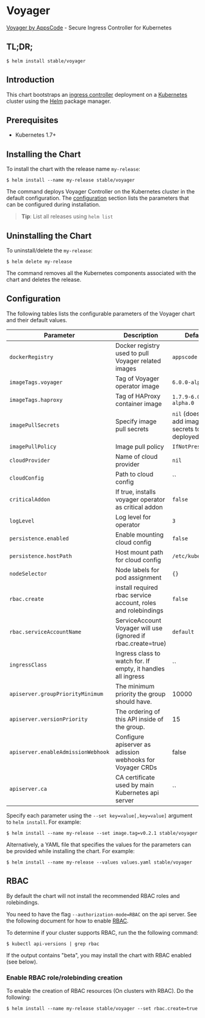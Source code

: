 # Voyager
[Voyager by AppsCode](https://github.com/appscode/voyager) - Secure Ingress Controller for Kubernetes

## TL;DR;

```console
$ helm install stable/voyager
```

## Introduction

This chart bootstraps an [ingress controller](https://github.com/appscode/voyager) deployment on a [Kubernetes](http://kubernetes.io) cluster using the [Helm](https://helm.sh) package manager.


## Prerequisites

- Kubernetes 1.7+

## Installing the Chart
To install the chart with the release name `my-release`:
```console
$ helm install --name my-release stable/voyager
```
The command deploys Voyager Controller on the Kubernetes cluster in the default configuration. The [configuration](#configuration) section lists the parameters that can be configured during installation.

> **Tip**: List all releases using `helm list`

## Uninstalling the Chart

To uninstall/delete the `my-release`:

```console
$ helm delete my-release
```

The command removes all the Kubernetes components associated with the chart and deletes the release.

## Configuration

The following tables lists the configurable parameters of the Voyager chart and their default values.


| Parameter                          | Description                                                   | Default               |
| -----------------------------------| ------------------------------------------------------------- | ----------------------|
| `dockerRegistry`                   | Docker registry used to pull Voyager related images           | `appscode`            |
| `imageTags.voyager`                | Tag of Voyager operator image                                 | `6.0.0-alpha.0`       |
| `imageTags.haproxy`                | Tag of HAProxy container image                                | `1.7.9-6.0.0-alpha.0` |
| `imagePullSecrets`                 | Specify image pull secrets                                    | `nil` (does not add image pull secrets to deployed pods) |
| `imagePullPolicy`                  | Image pull policy                                             | `IfNotPresent`        |
| `cloudProvider`                    | Name of cloud provider                                        | `nil`                 |
| `cloudConfig`                      | Path to cloud config                                          | ``                    |
| `criticalAddon`                    | If true, installs voyager operator as critical addon          | `false`               |
| `logLevel`                         | Log level for operator                                        | `3`                   |
| `persistence.enabled`              | Enable mounting cloud config                                  | `false`               |
| `persistence.hostPath`             | Host mount path for cloud config                              | `/etc/kubernetes`     |
| `nodeSelector`                     | Node labels for pod assignment                                | `{}`                  |
| `rbac.create`                      | install required rbac service account, roles and rolebindings | `false`               |
| `rbac.serviceAccountName`          | ServiceAccount Voyager will use (ignored if rbac.create=true) | `default`             |
| `ingressClass`                     | Ingress class to watch for. If empty, it handles all ingress  | ``                    |
| `apiserver.groupPriorityMinimum`   | The minimum priority the group should have.                   | 10000                 |
| `apiserver.versionPriority`        | The ordering of this API inside of the group.                 | 15                    |
| `apiserver.enableAdmissionWebhook` | Configure apiserver as adission webhooks for Voyager CRDs     | false                 |
| `apiserver.ca`                     | CA certificate used by main Kubernetes api server             | ``                    |

Specify each parameter using the `--set key=value[,key=value]` argument to `helm install`. For example:

```console
$ helm install --name my-release --set image.tag=v0.2.1 stable/voyager
```

Alternatively, a YAML file that specifies the values for the parameters can be provided while
installing the chart. For example:

```console
$ helm install --name my-release --values values.yaml stable/voyager
```

## RBAC
By default the chart will not install the recommended RBAC roles and rolebindings.

You need to have the flag `--authorization-mode=RBAC` on the api server. See the following document for how to enable [RBAC](https://kubernetes.io/docs/admin/authorization/rbac/).

To determine if your cluster supports RBAC, run the the following command:

```console
$ kubectl api-versions | grep rbac
```

If the output contains "beta", you may install the chart with RBAC enabled (see below).

### Enable RBAC role/rolebinding creation

To enable the creation of RBAC resources (On clusters with RBAC). Do the following:

```console
$ helm install --name my-release stable/voyager --set rbac.create=true
```

